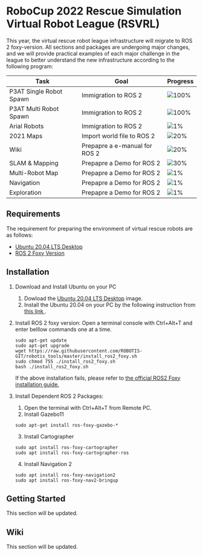 # RoboCup 2022 Rescue Simulation Virtual Robot League (RSVRL)

This year, the virtual rescue robot league infrastructure will migrate to ROS 2 foxy-version. All sections and packages are undergoing major changes, and we will provide practical examples of each major challenge in the league to better understand the new infrastructure according to the following program:


| Task                    | Goal                         | Progress                                               | 
|---                      | ---------------              | ---------------                                        |
|P3AT Single Robot Spawn  |Immigration to ROS 2          |   ![100%](https://progress-bar.dev/100?title=completed)|
|P3AT Multi Robot Spawn   |Immigration to ROS 2          |   ![100%](https://progress-bar.dev/100?title=completed)|
|Arial Robots             |Immigration to ROS 2          |   ![1%](https://progress-bar.dev/1?title=progress)     |
|2021 Maps                |Import world file to ROS 2    |   ![20%](https://progress-bar.dev/20?title=progress)   |
|Wiki                     |Prepapre a e-manual for ROS 2 |   ![20%](https://progress-bar.dev/20?title=progress)   |
|SLAM & Mapping           |Prepapre a Demo for ROS 2     |   ![30%](https://progress-bar.dev/30?title=progress)   |
|Multi-Robot Map          |Prepapre a Demo for ROS 2     |   ![1%](https://progress-bar.dev/1?title=progress)     |
|Navigation               |Prepapre a Demo for ROS 2     |   ![1%](https://progress-bar.dev/1?title=progress)     |
|Exploration              |Prepapre a Demo for ROS 2     |   ![1%](https://progress-bar.dev/1?title=progress)     |


## Requirements
The requirement for preparing the environment of virtual rescue robots are as follows:
- [Ubuntu 20.04 LTS Desktop](https://releases.ubuntu.com/20.04/)
- [ROS 2 Foxy Version](https://docs.ros.org/en/foxy/index.html)

## Installation
1. Download and Install Ubuntu on your PC
    1. Dowload the [Ubuntu 20.04 LTS Desktop](https://releases.ubuntu.com/20.04/) image.
    2. Install the Ubuntu 20.04 on your PC by the following instruction from [ this link ](https://ubuntu.com/tutorials/install-ubuntu-desktop#1-overview).

2. Install ROS 2 foxy version:
    Open a terminal console with Ctrl+Alt+T and enter belllow commands one at a time. 
    ```
    sudo apt-get update
    sudo apt-get upgrade
    wget https://raw.githubusercontent.com/ROBOTIS-GIT/robotis_tools/master/install_ros2_foxy.sh
    sudo chmod 755 ./install_ros2_foxy.sh
    bash ./install_ros2_foxy.sh
    ```
    If the above installation fails, please refer to 
    [the official ROS2 Foxy installation guide.](https://index.ros.org/doc/ros2/Installation/Foxy/Linux-Install-Debians/)

3. Install Dependent ROS 2 Packages:
    1. Open the terminal with Ctrl+Alt+T from Remote PC.
    2. Install Gazebo11
    ```
    sudo apt-get install ros-foxy-gazebo-*
    ```
    3. Install Cartographer
    ```
    sudo apt install ros-foxy-cartographer
    sudo apt install ros-foxy-cartographer-ros
    ```
    4. Install Navigation 2
    ```
    sudo apt install ros-foxy-navigation2
    sudo apt install ros-foxy-nav2-bringup
    ```

## Getting Started
This section will be updated.

## Wiki
This section will be updated.


